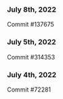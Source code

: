 ### July 8th, 2022

Commit #137675

### July 5th, 2022

Commit #314353


### July 4th, 2022

Commit #72281
